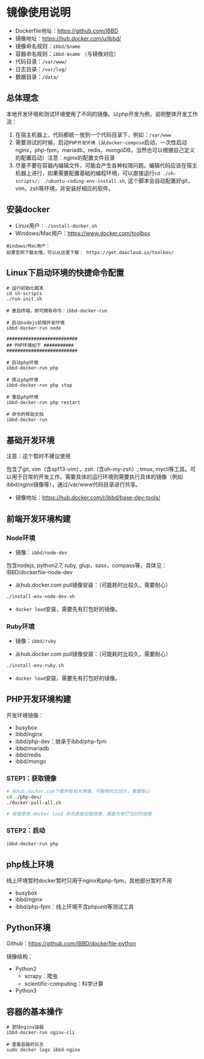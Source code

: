 # 镜像使用说明

- Dockerfile地址：https://github.com/IBBD
- 镜像地址：https://hub.docker.com/u/ibbd/
- 镜像命名规则：`ibbd/$name`
- 容器命名规则：`ibbd-$name` （与镜像对应）
- 代码目录：`/var/www/`
- 日志目录：`/var/log/`
- 数据目录：`/data/`

## 总体理念

本地开发环境和测试环境使用了不同的镜像。以php开发为例，说明整体开发工作流：

1. 在宿主机器上，代码都统一放到一个代码目录下，例如：`/var/www`
2. 需要测试的时候，启动`PHP开发环境`（从`docker-compose`启动，一次性启动nginx，php-fpm，mariadb，redis，mongoDB，当然也可以根据自己定义的配置启动）注意：nginx的配置文件目录
3. 尽量不要在容器内编辑文件，可能会产生各种权限问题。编辑代码应该在宿主机器上进行，如果需要配置基础的编程环境，可以直接运行`cd ./sh-scripts/; ./ubuntu-coding-env-install.sh`, 这个脚本会自动配置好git，vim，zsh等环境，并安装好相应的软件。

## 安装docker

- Linux用户：`./install-docker.sh`
- Windows/Mac用户：https://www.docker.com/toolbox

```
Windows/Mac用户：
如果官网下载太慢，可以从这里下载： https://get.daocloud.io/toolbox/ 
```

## Linux下启动环境的快捷命令配置

```
# 运行初始化脚本
cd sh-scripts
./run-init.sh

# 重启终端，即可拥有命令：ibbd-docker-run 

# 启动nodejs前端开发环境 
ibbd-docker-run node 

##########################
## PHP环境如下 ###########
##########################

# 启动php环境 
ibbd-docker-run php

# 停止php环境 
ibbd-docker-run php stop

# 重启php环境 
ibbd-docker-run php restart

# 命令的帮助文档
ibbd-docker-run 
```

## 基础开发环境

注意：这个暂时不建议使用

包含了git, vim（含spf13-vim），zsh（含oh-my-zsh）, tmux, mycli等工具。可以用于日常的开发工作。需要具体的运行环境则需要执行具体的镜像（例如ibbd/nginx镜像等），通过/var/www代码目录进行共享。

- 镜像地址：https://hub.docker.com/r/ibbd/base-dev-tools/ 

## 前端开发环境构建 

### Node环境

- 镜像：`ibbd/node-dev`

包含nodejs, python2.7, ruby, glup，sass，compass等，具体见：IBBD/dockerfile-node-dev 

- 从hub.docker.com pull镜像安装：（可能耗时比较久，需要耐心）

```sh
./install-env-node-dev.sh
```

- `docker load`安装，需要先有打包好的镜像。

### Ruby环境

- 镜像：`ibbd/ruby`

- 从hub.docker.com pull镜像安装：（可能耗时比较久，需要耐心）

```sh
./install-env-ruby.sh
```

- `docker load`安装，需要先有打包好的镜像。

## PHP开发环境构建

开发环境镜像：

- busybox
- ibbd/nginx 
- ibbd/php-dev：继承于ibbd/php-fpm
- ibbd/mariadb 
- ibbd/redis 
- ibbd/mongo

### STEP1：获取镜像

```sh 
# 从hub.docker.com下载所有相关镜像，可能耗时比较久，需要耐心
cd ./php-dev/
./docker-pull-all.sh

# 或者使用 docker load 命令直接加载镜像，需要先有打包好的镜像
```

### STEP2：启动

```sh 
ibbd-docker-run php
```

## php线上环境 

线上环境暂时docker暂时只用于nginx和php-fpm，其他部分暂时不用

- busybox 
- ibbd/nginx 
- ibbd/php-fpm：线上环境不含phpunit等测试工具

## Python环境 

Github：https://github.com/IBBD/dockerfile-python

镜像结构：

- Python2 
    - scrapy：爬虫
    - scientific-computing：科学计算
- Python3



## 容器的基本操作

```
# 登陆nginx容器
ibbd-docker-run nginx-cli

# 查看容器的日志
sudo docker logs ibbd-nginx 
```




